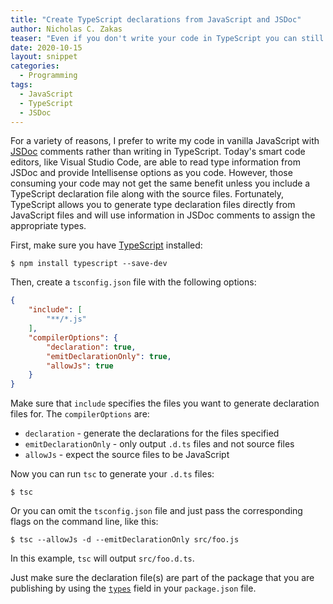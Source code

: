 ```yaml
---
title: "Create TypeScript declarations from JavaScript and JSDoc"
author: Nicholas C. Zakas
teaser: "Even if you don't write your code in TypeScript you can still generate .d.ts files to provide more information to developer tools."
date: 2020-10-15
layout: snippet
categories:
  - Programming
tags:
  - JavaScript
  - TypeScript
  - JSDoc
---
```


For a variety of reasons, I prefer to write my code in vanilla JavaScript with [JSDoc](https://jsdoc.app/) comments rather than writing in TypeScript. Today's smart code editors, like Visual Studio Code, are able to read type information from JSDoc and provide Intellisense options as you code. However, those consuming your code may not get the same benefit unless you include a TypeScript declaration file along with the source files. Fortunately, TypeScript allows you to generate type declaration files directly from JavaScript files and will use information in JSDoc comments to assign the appropriate types.

First, make sure you have [TypeScript](https://typescriptlang.org) installed:

```
$ npm install typescript --save-dev
```

Then, create a `tsconfig.json` file with the following options:

```json
{
    "include": [
        "**/*.js"
    ],
    "compilerOptions": {
        "declaration": true,
        "emitDeclarationOnly": true,
        "allowJs": true
    }
}
```

Make sure that `include` specifies the files you want to generate declaration files for. The `compilerOptions` are:

* `declaration` - generate the declarations for the files specified
* `emitDeclarationOnly` - only output `.d.ts` files and not source files
* `allowJs` - expect the source files to be JavaScript

Now you can run `tsc` to generate your `.d.ts` files:

```
$ tsc
```

Or you can omit the `tsconfig.json` file and just pass the corresponding flags on the command line, like this:

```
$ tsc --allowJs -d --emitDeclarationOnly src/foo.js
```

In this example, `tsc` will output `src/foo.d.ts`.

Just make sure the declaration file(s) are part of the package that you are publishing by using the [`types`](https://www.typescriptlang.org/docs/handbook/declaration-files/publishing.html#including-declarations-in-your-npm-package) field in your `package.json` file.
